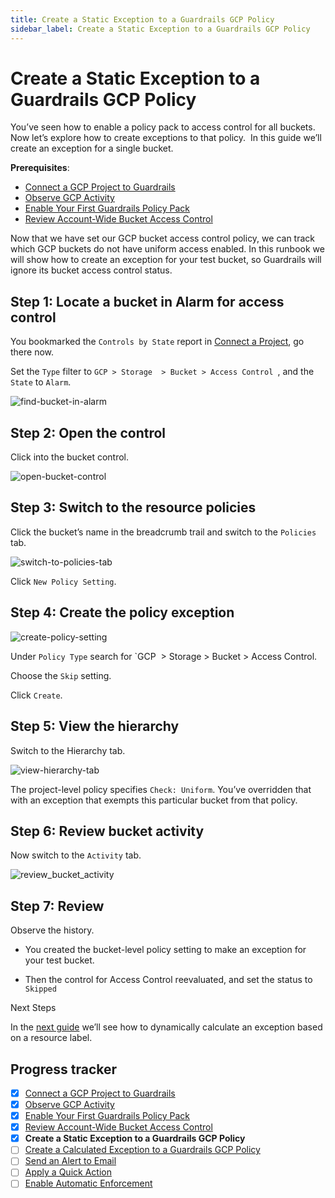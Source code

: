 ```yaml
---
title: Create a Static Exception to a Guardrails GCP Policy
sidebar_label: Create a Static Exception to a Guardrails GCP Policy
---
```



# Create a Static Exception to a Guardrails GCP Policy

You’ve seen how to enable a policy pack to access control for all buckets. Now let’s explore how to create exceptions to that policy.  In this guide we’ll create an exception for a single bucket.

**Prerequisites**:   
  
- [Connect a GCP Project to Guardrails](/guardrails/docs/getting-started/getting-started-gcp/connect-a-project/)
- [Observe GCP Activity](/guardrails/docs/getting-started/getting-started-gcp/observe-gcp-activity/)
- [Enable Your First Guardrails Policy Pack](/guardrails/docs/getting-started/getting-started-gcp/enable-policy-pack/)
- [Review Account-Wide Bucket Access Control](/guardrails/docs/getting-started/getting-started-gcp/review-account-wide/)


Now that we have set our GCP bucket access control policy, we can track which GCP buckets do not have uniform access enabled. In this runbook we will show how to create an exception for your test bucket, so Guardrails will ignore its bucket access control status.

## Step 1: Locate a bucket in Alarm for access control

You bookmarked the `Controls by State` report in [Connect a Project](/guardrails/docs/getting-started/getting-started-gcp/connect-a-project), go there now.

Set the `Type` filter to `GCP > Storage  > Bucket > Access Control `, and the `State` to `Alarm`.  
<p><img alt="find-bucket-in-alarm" src="/images/docs/guardrails/getting-started/getting-started-gcp/create-static-exception/find-bucket-in-alarm.png"/></p>

## Step 2: Open the control

Click into the bucket control.
<p><img alt="open-bucket-control" src="/images/docs/guardrails/getting-started/getting-started-gcp/create-static-exception/open-bucket-control.png"/></p>  
  


## Step 3: Switch to the resource policies

Click the bucket’s name in the breadcrumb trail and switch to the `Policies` tab.
<p><img alt="switch-to-policies-tab" src="/images/docs/guardrails/getting-started/getting-started-gcp/create-static-exception/switch-to-policies-tab.png"/></p>  
  
Click `New Policy Setting`.

## Step 4: Create the policy exception
<p><img alt="create-policy-setting" src="/images/docs/guardrails/getting-started/getting-started-gcp/create-static-exception/create-policy-setting.png"/></p>

Under `Policy Type` search for `GCP  > Storage > Bucket > Access Control.

Choose the `Skip` setting.

Click `Create`.  


## Step 5: View the hierarchy

Switch to the Hierarchy tab.  
<p><img alt="view-hierarchy-tab" src="/images/docs/guardrails/getting-started/getting-started-gcp/create-static-exception/view-hierarchy-tab.png"/></p>  
  


The project-level policy specifies `Check: Uniform`. You’ve overridden that with an exception that exempts this particular bucket from that policy.  


## Step 6: Review bucket activity

Now switch to the `Activity` tab.
<p><img alt="review_bucket_activity" src="/images/docs/guardrails/getting-started/getting-started-gcp/create-static-exception/review-bucket-activity.png"/></p>

## Step 7: Review

Observe the history.

- You created the bucket-level policy setting to make an exception for your test bucket.  
  
- Then the control for Access Control reevaluated, and set the status to `Skipped`

Next Steps

  
In the [next guide](/guardrails/docs/getting-started/getting-started-gcp/create-calculated-exception) we’ll see how to dynamically calculate an exception based on a resource label.

  



## Progress tracker

- [x] [Connect a GCP Project to Guardrails](path)
- [x] [Observe GCP Activity](path)
- [x] [Enable Your First Guardrails Policy Pack](path)
- [x] [Review Account-Wide Bucket Access Control](path)
- [x] **Create a Static Exception to a Guardrails GCP Policy**
- [ ] [Create a Calculated Exception to a Guardrails GCP Policy](path)
- [ ] [Send an Alert to Email](path)
- [ ] [Apply a Quick Action](path)
- [ ] [Enable Automatic Enforcement](path)
